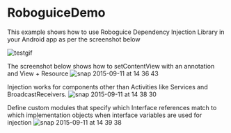 # RoboguiceDemo
This example shows how to use Roboguice Dependency Injection Library in your Android app as per the screenshot below

![testgif](https://cloud.githubusercontent.com/assets/5139030/9811024/56c0e522-5892-11e5-8996-a8504047aab6.gif)

The screenshot below shows how to setContentView with an annotation and View + Resource
![snap 2015-09-11 at 14 36 43](https://cloud.githubusercontent.com/assets/5139030/9811055/8c591c72-5892-11e5-96bd-46324a1e0eb1.png)

Injection works for components other than Activities like Services and BroadcastReceivers.
![snap 2015-09-11 at 14 38 30](https://cloud.githubusercontent.com/assets/5139030/9811102/cc516b72-5892-11e5-8cf6-b2d30da8f129.png)

Define custom modules that specify which Interface references match to which implementation objects when interface variables are used for injection
![snap 2015-09-11 at 14 39 38](https://cloud.githubusercontent.com/assets/5139030/9811141/f4794ce6-5892-11e5-9d48-09e5d90d7b77.png)
